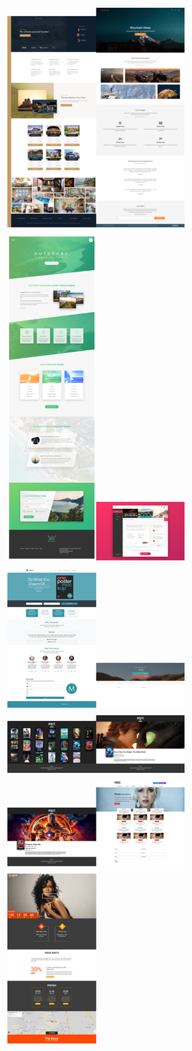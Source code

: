 
<img src='/images/big-hotel.png' width="40%" margin-right="20px"><img src='/images/mountain.png' width="40%" align-right>

<img src='/images/outdoors.png' width="40%"><img src='/images/hotel.png' width="40%">

<img src='/images/bootstrap.png' width="40%"><img src='/images/budget.png' width="40%">

<img src='/images/movie-home.png' width="40%"><img src='/images/movie-dragon.png' width="40%">

<img src='/images/movie-avengers.png' width="40%"><img src='/images/nwide.png' width="40%">

<img src='/images/rihanna.png' width="40%">